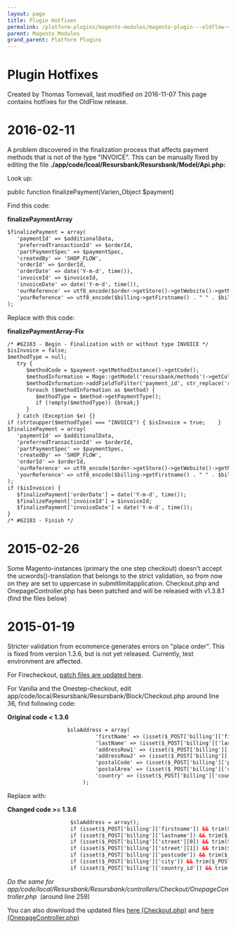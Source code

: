 ```yaml
---
layout: page
title: Plugin Hotfixes
permalink: /platform-plugins/magento-modules/magento-plugin---oldflow-version/plugin-hotfixes/
parent: Magento Modules
grand_parent: Platform Plugins
---
```




# Plugin Hotfixes 
Created by Thomas Tornevall, last modified on 2016-11-07
This page contains hotfixes for the OldFlow release.

# 2016-02-11
A problem discovered in the finalization process that affects payment
methods that is not of the type "INVOICE". This can be manually fixed by
editing the file
**./app/code/lcoal/Resursbank/Resursbank/Model/Api.php:**

Look up:

public function finalizePayment(Varien_Object \$payment)

Find this code:

**finalizePaymentArray**
```xml
$finalizePayment = array(
   'paymentId' => $additionalData,
   'preferredTransactionId' => $orderId,
   'partPaymentSpec' => $paymentSpec,
   'createdBy' => 'SHOP_FLOW',
   'orderId' => $orderId,
   'orderDate' => date('Y-m-d', time()),
   'invoiceId' => $invoiceId,
   'invoiceDate' => date('Y-m-d', time()),
   'ourReference' => utf8_encode($order->getStore()->getWebsite()->getName()),
   'yourReference' => utf8_encode($billing->getFirstname() . " " . $billing->getLastname())
);
```
Replace with this code:

**finalizePaymentArray-Fix**
```xml
/* #62183 - Begin - Finalization with or without type INVOICE */
$isInvoice = false;
$methodType = null;
   try {
      $methodCode = $payment->getMethodInstance()->getCode();
      $methodInformation = Mage::getModel('resursbank/methods')->getCollection();
      $methodInformation->addFieldToFilter('payment_id', str_replace('resurspayment', '', $methodCode));
      foreach ($methodInformation as $method) {
         $methodType = $method->getPaymentType();
         if (!empty($methodType)) {break;}
      }
   } catch (Exception $e) {}
if (strtoupper($methodType) === "INVOICE") { $isInvoice = true;    }
$finalizePayment = array(
   'paymentId' => $additionalData,
   'preferredTransactionId' => $orderId,
   'partPaymentSpec' => $paymentSpec,
   'createdBy' => 'SHOP_FLOW',
   'orderId' => $orderId,
   'ourReference' => utf8_encode($order->getStore()->getWebsite()->getName()),
   'yourReference' => utf8_encode($billing->getFirstname() . " " . $billing->getLastname())
);
if ($isInvoice) {
   $finalizePayment['orderDate'] = date('Y-m-d', time());
   $finalizePayment['invoiceId'] = $invoiceId;
   $finalizePayment['invoiceDate'] = date('Y-m-d', time());
}
/* #62183 - Finish */
```

# 2015-02-26
Some Magento-instances (primary the one step checkout) doesn't accept
the ucwords()-translation that belongs to the strict validation, so from
now on they are set to uppercase in submitlimitapplication. Checkout.php
and OnepageController.php has been patched and will be released with
v1.3.8.1 (find the files below)

# 2015-01-19
Stricter validation from ecommerce generates errors on "place order".
This is fixed from version 1.3.6, but is not yet released. Currently,
test environment are affected.

For Firecheckout, [patch files are updated
here](manually-patching-firecheckout).

For Vanilla and the Onestep-checkout, edit
app/code/local/Resursbank/Resursbank/Block/Checkout.php around line 36,
find following code:

**Original code \< 1.3.6**
```xml
                   $slaAddress = array(
                            'firstName' => (isset($_POST['billing']['firstname']) ? $_POST['billing']['firstname'] : ""),
                            'lastName' => (isset($_POST['billing']['lastname']) ? $_POST['billing']['lastname'] : ""),
                            'addressRow1' => (isset($_POST['billing']['street'][0]) ? $_POST['billing']['street'][0] : ""),
                            'addressRow2' => (isset($_POST['billing']['street'][1]) ? $_POST['billing']['street'][1] : ""),
                            'postalCode' => (isset($_POST['billing']['postcode']) ? $_POST['billing']['postcode'] : ""),
                            'postalArea' => (isset($_POST['billing']['city']) ? $_POST['billing']['city'] : ""),
                            'country' => (isset($_POST['billing']['country_id']) ? $_POST['billing']['country_id'] : "")
                        );
```
Replace with:

**Changed code \>= 1.3.6**
```xml
                    $slaAddress = array();
                    if (isset($_POST['billing']['firstname']) && trim($_POST['billing']['firstname']) != "") {$slaAddress['firstName'] = $_POST['billing']['firstname'];}
                    if (isset($_POST['billing']['lastname']) && trim($_POST['billing']['lastname']) != "") {$slaAddress['lastName'] = $_POST['billing']['lastname'];}
                    if (isset($_POST['billing']['street'][0]) && trim($_POST['billing']['street'][0]) != "") {$slaAddress['addressRow1'] = $_POST['billing']['street'][0];}
                    if (isset($_POST['billing']['street'][1]) && trim($_POST['billing']['street'][1]) != "") {$slaAddress['addressRow2'] = $_POST['billing']['street'][1];}
                    if (isset($_POST['billing']['postcode']) && trim($_POST['billing']['postcode']) != "") {$slaAddress['postalCode'] = $_POST['billing']['postcode'];}
                    if (isset($_POST['billing']['city']) && trim($_POST['billing']['city']) != "") {$slaAddress['postalArea'] = $_POST['billing']['city'];}
                    if (isset($_POST['billing']['country_id']) && trim($_POST['billing']['country_id']) != "") {$slaAddress['country'] = $_POST['billing']['country_id'];}
```
*Do the same for
app/code/local/Resursbank/Resursbank/controllers/Checkout/OnepageController.php* 
(around line 259)

You can also download the updated files [here
(Checkout.php)](../../../../attachments/3441280/4161547.php) and [here
(OnepageController.php)](../../../../attachments/3441280/4161546.php)  


